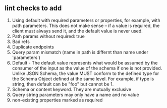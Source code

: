 ## lint checks to add
1. Using default with required parameters or properties, for example, with path parameters. This does not make sense – if a value is required, the client must always send it, and the default value is never used.
2. Path params without required: true
3. Bad refs
4. Duplicate endpoints
5. Query param mismatch (name in path is differnt than name under 'parameters')
6. Default - The default value represents what would be assumed by the consumer of the input as the value of the schema if one is not provided. Unlike JSON Schema, the value MUST conform to the defined type for the Schema Object defined at the same level. For example, if type is string, then default can be "foo" but cannot be 1.
7. Schema or content keyword. They are mutually exclusive
8. Query string parameters may only have a name and no value
9. non-existing properties marked as required
